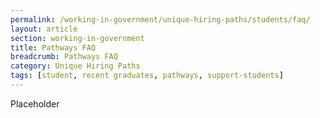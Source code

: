 ```yaml
---
permalink: /working-in-government/unique-hiring-paths/students/faq/
layout: article
section: working-in-government
title: Pathways FAQ
breadcrumb: Pathways FAQ
category: Unique Hiring Paths
tags: [student, recent graduates, pathways, support-students]
---
```


Placeholder